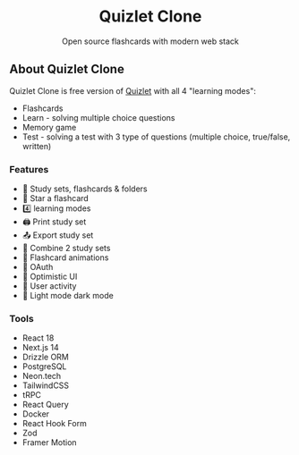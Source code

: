 <p align="center">
	<h1 align="center"><b>Quizlet Clone</b></h1>

 <p align="center">
   Open source flashcards with modern web stack
</p>

## About Quizlet Clone

Quizlet Clone is free version of <a href="https://quizlet.com/">Quizlet</a> with all 4 "learning modes":

- Flashcards
- Learn - solving multiple choice questions
- Memory game
- Test - solving a test with 3 type of questions (multiple choice, true/false, written)

### Features

- 📁 Study sets, flashcards & folders
- 🌟 Star a flashcard
- 4️⃣ learning modes
- 🖨 Print study set
- 📤 Export study set
- 🔁 Combine 2 study sets
- 🎉 Flashcard animations
- 🔐 OAuth
- 📣 Optimistic UI
- 📅 User activity
- 🌙 Light mode dark mode

### Tools

- React 18
- Next.js 14
- Drizzle ORM
- PostgreSQL
- Neon.tech
- TailwindCSS
- tRPC
- React Query
- Docker
- React Hook Form
- Zod
- Framer Motion
